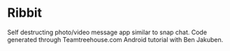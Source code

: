 # Ribbit
Self destructing photo/video message app similar to snap chat. Code generated through Teamtreehouse.com Android tutorial with Ben Jakuben.
